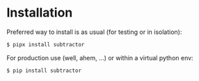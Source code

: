 # Installation

Preferred way to install is as usual (for testing or in isolation):

```bash
$ pipx install subtractor
```

For production use (well, ahem, ...) or within a virtual python env:

```bash
$ pip install subtractor
```
